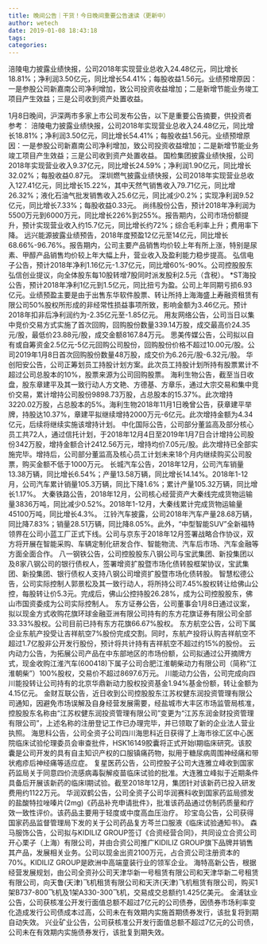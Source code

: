 ```yaml
---
title: 晚间公告｜干货！今日晚间重要公告速读（更新中）
author: wetech
date: 2019-01-08 18:43:18
tags: 
categories: 
---
```

涪陵电力披露业绩快报，公司2018年实现营业总收入24.48亿元，同比增长18.81%；净利润3.50亿元，同比增长54.41%；每股收益1.56元。业绩预增原因：一是参股公司新嘉南公司净利增加，致公司投资收益增加；二是新增节能业务竣工项目产生效益；三是公司收到资产处置收益。
<!-- more -->
1月8日晚间，沪深两市多家上市公司发布公告，以下是重要公告摘要，供投资者参考：
涪陵电力披露业绩快报，公司2018年实现营业总收入24.48亿元，同比增长18.81%；净利润3.50亿元，同比增长54.41%；每股收益1.56元。业绩预增原因：一是参股公司新嘉南公司净利增加，致公司投资收益增加；二是新增节能业务竣工项目产生效益；三是公司收到资产处置收益。
国检集团披露业绩快报，公司2018年实现营业收入9.37亿元，同比增长24.59%；净利润1.90亿元，同比增长32.02%；每股收益0.87元。
深圳燃气披露业绩快报，公司2018年实现营业总收入127.41亿元，同比增长15.22%，其中天然气销售收入79.71亿元，同比增26.32%；液化石油气批发销售收入25.6亿元，同比减少0.2%；实现净利润9.52亿元，同比增长7.33%；每股收益0.33元。
尚纬股份公告，预计2018年净利润为5500万元到6000万元，同比增长226%到255%。报告期内，公司市场份额提升，预计实现营业收入约15.7亿元，同比增长约72%；综合毛利率上升；费用率下降。
远兴能源披露业绩预告，2018年度预盈12亿元至14亿元，同比增长68.66%-96.76%。报告期内，公司主要产品销售均价较上年有所上涨，特别是尿素、甲醇产品销售均价较上年大幅上升，营业收入及盈利能力稳步提高。
弘信电子公告，预计2018年净利1.16亿元-1.37亿元，同比增60%-90%。公司控股股东弘信创业提议，向全体股东每10股转增7股同时派发股利2.5元（含税）。
*ST海投公告，预计2018年净利1亿元到1.5亿元，同比扭亏为盈。公司上年同期亏损6.93亿元。业绩预盈主要是由于出售东华软件股票、转让所持上海海盛上寿融资租赁有限公司50%股权所形成的非经常性损益事项所致，影响金额为3.46亿元。预计2018年扣非后净利润约为-2.35亿元至-1.85亿元。
用友网络公告，公司当日以集中竞价交易方式实施了首次回购，回购股份数量339.14万股，成交最高价24.35元/股，最低价23.88元/股，成交金额8167.84万元。
思美传媒公告，公司拟以自有或自筹资金2.5亿元-5亿元回购公司股份，回购股份价格不超过10.00元/股。公司2019年1月8日首次回购股份数量48万股，成交价为6.26元/股-6.32元/股。
华创阳安公告，公司正筹划员工持股计划方案。此次员工持股计划所持有股票累计不超过公司总股本的10%，股票来源为公司回购股票。
海利生物公告，截至当日收盘，股东章建平及其一致行动人方文艳、方德基、方章乐，通过大宗交易和集中竞价交易，累计增持公司股份9898.73万股，占总股本的15.37%。此次增持3220.02万股，占总股本的5%。海利生物2018年11月1日晚曾公告，获章建平举牌，持股达10.37%，章建平拟继续增持2000万元-6亿元。此次增持金额为4.34亿元，后续将继续实施该增持计划。
中化国际公告，公司部分董监高及部分核心员工共72人，通过信托计划，于2018年12月4日至2019年1月7日合计增持公司股份342万股，增持金额合计2412.56万元，增持均价7.05元/股。此次增持已全部实施完毕。增持后，公司部分董监高及核心员工计划未来18个月内继续购买公司股票，购买金额不低于1000万元。
长城汽车公告，2018年12月，公司汽车销量13.38万辆，同比增长6.54%；产量13.58万辆，同比增长14.14%。2018年1-12月，公司汽车累计销量105.3万辆，同比下降1.6%；累计产量105.32万辆，同比增长1.17%。
大秦铁路公告，2018年12月，公司核心经营资产大秦线完成货物运输量3836万吨，同比减少0.52%。2018年1-12月，大秦线累计完成货物运输量45100万吨，同比增长4.3%。
江铃汽车披露，公司2018年汽车产量28.68万辆，同比降7.83%；销量28.51万辆，同比降8.05%。此外，“中型智能SUV”全新福特领界在公司小蓝工厂正式下线。公司与京东于2018年12月签署战略合作协议，双方将开展在智能采购、车辆定制化研发合作、智能物流、汽车后市场、汽车金融等方面全面合作。
八一钢铁公告，公司控股股东八钢公司与宝武集团、新投集团以及8家八钢公司的银行债权人，签署增资扩股暨市场化债转股框架协议，宝武集团、新投集团、银行债权人支持八钢公司增资扩股暨市场化债转股。
智慧松德公告，公司实际控制人郭景松及其一致行动人，将所持公司7.45%股权转让给佛山公控，每股转让价5.3元。完成后，佛山公控持股26.28%，成为公司控股股东，佛山市国资委成为公司实际控制人。
东方证券公告，公司董事会1月8日通过议案，拟以现金方式收购花旗环球金融亚洲有限公司持有的东方花旗证券有限公司全部33.33%股权。公司目前已持有东方花旗66.67%股权。
东方航空公告，公司下属企业东航产投受让吉祥航空7%股份完成交割。同时，东航产投将认购吉祥航空不超过1.7亿股非公开发行股份，预计将共计持有吉祥航空不超过约15%的股份。
云内动力公告，为拓展公司产品在中东部地区的市场份额，公司拟通过公开摘牌方式，现金收购江淮汽车(600418)下属子公司合肥江淮朝柴动力有限公司（简称“江淮朝柴”）100%股权，交易价不超过8697.6万元。
川能动力公告，公司完成向四川能投转让公司持有的北京华鼎新动力股权投资基金1.94%基金份额，转让金额为4.15亿元。
金财互联公告，近日收到公司控股股东江苏权健东润投资管理有限公司通知，因避免市场误解及自身经营发展需要，经盐城市大丰区市场监管局核准，控股股东名称由“江苏权健东润投资管理有限公司”变更为“江苏东润金财投资管理有限公司”，上述名称的注册登记工作已办理完毕，并已领取了新的企业法人营业执照。
海思科公告，公司全资子公司四川海思科近日获得了上海市徐汇区中心医院临床试验伦理委员会审查批件，HSK16149胶囊将正式开始I期临床研究。该胶囊是公司开发的具有自主知识产权的口服镇痛药物，拟用于糖尿病周围神经痛和带状疱疹后神经痛等适应症。
复星医药公告，公司控股子公司大连雅立峰收到国家药监局关于同意四价流感病毒裂解疫苗临床试验的批准。大连雅立峰拟于近期条件具备后开展该新药的临床I期试验。截至2018年12月，集团针对该新药已投入研发费用约1122万元。
华润双鹤公告，公司全资子公司华润赛科收到国家药监局颁发的盐酸特拉唑嗪片(2mg)《药品补充申请批件》，批准该药品通过仿制药质量和疗效一致性评价。该药品主要用于轻度或中度高血压治疗。
珍宝岛公告，公司获得国家药品监督管理局下发的关于公司药品复方芩兰口服液《临床试验通知书》。
森马服饰公告，公司拟与KIDILIZ GROUP签订《合资经营合同》，共同设立合资公司开心栗子（上海）有限公司，并由合资公司推广KIDILIZ GROUP旗下品牌并销售其产品，发展相关业务。公司以现金出资2100万元，占合资公司注册资本的70%。KIDILIZ GROUP是欧洲中高端童装行业的领军企业。
海特高新公告，根据经营发展规划，由公司全资孙公司天津华新一号租赁有限公司和天津华新二号租赁有限公司，向天鲁(天津)飞机租赁有限公司和天济(天津)飞机租赁有限公司，购买1架B737-800飞机及1架A330-300飞机，交易成交总额约1.425亿美元。
金浦钛业公告，公司获核准公开发行面值总额不超过7亿元的公司债券，因债券市场利率变化造成发行公司债成本过高，公司未在有效期内实施首期债券发行，该批复将到期自动失效。
兴业矿业公告，公司获核准公开发行面值总额不超过7亿元的公司债，公司未在有效期内实施债券发行，该批复到期失效。
 
 
